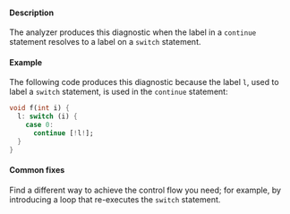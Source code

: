 #### Description

The analyzer produces this diagnostic when the label in a `continue`
statement resolves to a label on a `switch` statement.

#### Example

The following code produces this diagnostic because the label `l`, used to
label a `switch` statement, is used in the `continue` statement:

```dart
void f(int i) {
  l: switch (i) {
    case 0:
      continue [!l!];
  }
}
```

#### Common fixes

Find a different way to achieve the control flow you need; for example, by
introducing a loop that re-executes the `switch` statement.